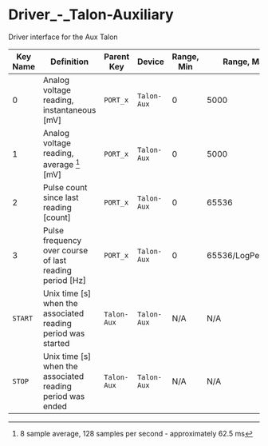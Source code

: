 # Driver\_-\_Talon-Auxiliary
Driver interface for the Aux Talon

| **Key Name** | **Definition** | **Parent Key** | **Device** | **Range, Min** | **Range, Max** | **Expected Value** |
|---|---|---|---|---|---|---|
| 0 | Analog voltage reading, instantaneous [mV] | `PORT_x` | `Talon-Aux` | 0 | 5000 | N/A |
| 1 | Analog voltage reading, average [^1] [mV] | `PORT_x` | `Talon-Aux` | 0 | 5000 | N/A |
| 2 | Pulse count since last reading [count] | `PORT_x` | `Talon-Aux` | 0 | 65536 | N/A |
| 3 | Pulse frequency over course of last reading period [Hz] | `PORT_x` | `Talon-Aux` | 0 | 65536/LogPeriod[s] | N/A |
| `START` | Unix time [s] when the associated reading period was started | `Talon-Aux` | `Talon-Aux` | N/A | N/A | N/A |
| `STOP` | Unix time [s] when the associated reading period was ended | `Talon-Aux` | `Talon-Aux` | N/A | N/A | N/A |

[^1]: 8 sample average, 128 samples per second - approximately 62.5 ms